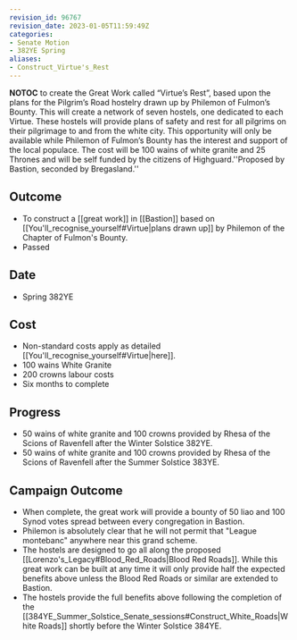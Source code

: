 ```yaml
---
revision_id: 96767
revision_date: 2023-01-05T11:59:49Z
categories:
- Senate Motion
- 382YE Spring
aliases:
- Construct_Virtue's_Rest
---
```



__NOTOC__
to create the Great Work called “Virtue’s Rest”, based upon the plans for the Pilgrim’s Road hostelry drawn up by Philemon of Fulmon’s Bounty. This will create a network of seven hostels, one dedicated to each Virtue. These hostels will provide plans of safety and rest for all pilgrims on their pilgrimage to and from the white city. This opportunity will only be available while Philemon of Fulmon’s Bounty has the interest and support of the local populace. The cost will be 100 wains of white granite and 25 Thrones and will be self funded by the citizens of Highguard.''Proposed by Bastion, seconded by Bregasland.''
## Outcome
* To construct a [[great work]] in [[Bastion]] based on [[You'll_recognise_yourself#Virtue|plans drawn up]] by Philemon of the Chapter of Fulmon's Bounty.
* Passed
## Date
* Spring 382YE
## Cost
* Non-standard costs apply as detailed [[You'll_recognise_yourself#Virtue|here]].
* 100 wains White Granite
* 200 crowns labour costs
* Six months to complete
## Progress
* 50 wains of white granite and 100 crowns provided by Rhesa of the Scions of Ravenfell after the Winter Solstice 382YE.
* 50 wains of white granite and 100 crowns provided by Rhesa of the Scions of Ravenfell after the Summer Solstice 383YE.

## Campaign Outcome
* When complete, the great work will provide a bounty of 50 liao and 100 Synod votes spread between every congregation in Bastion. 
* Philemon is absolutely clear that he will not permit that "League montebanc" anywhere near this grand scheme.
* The hostels are designed to go all along the proposed [[Lorenzo's_Legacy#Blood_Red_Roads|Blood Red Roads]]. While this great work can be built at any time it will only provide half the expected benefits above unless the Blood Red Roads or similar are extended to Bastion.
* The hostels provide the full benefits above following the completion of the [[384YE_Summer_Solstice_Senate_sessions#Construct_White_Roads|White Roads]] shortly before the Winter Solstice 384YE.